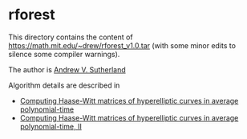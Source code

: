 # rforest


This directory contains the content of https://math.mit.edu/~drew/rforest_v1.0.tar (with some minor edits to silence some compiler warnings).

The author is [Andrew V. Sutherland](https://math.mit.edu/~drew/)

Algorithm details are described in
 - [Computing Haase-Witt matrices of hyperelliptic curves in average polynomial-time](https://arxiv.org/abs/1402.3246)
 - [Computing Haase-Witt matrices of hyperelliptic curves in average polynomial-time, II](https://arxiv.org/abs/1410.5222)
